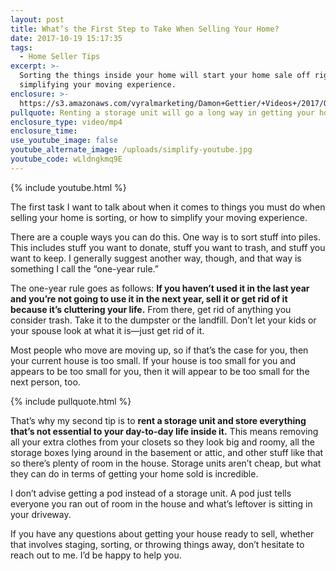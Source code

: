 ```yaml
---
layout: post
title: What’s the First Step to Take When Selling Your Home?
date: 2017-10-19 15:17:35
tags:
  - Home Seller Tips
excerpt: >-
  Sorting the things inside your home will start your home sale off right by
  simplifying your moving experience.
enclosure: >-
  https://s3.amazonaws.com/vyralmarketing/Damon+Gettier/+Videos+/2017/October/Roanoke+Real+Estate+Agent-+Whats+the+First+Step+to+Take+When+Selling+Your+Home%253F.mp4
pullquote: Renting a storage unit will go a long way in getting your home sold.
enclosure_type: video/mp4
enclosure_time:
use_youtube_image: false
youtube_alternate_image: /uploads/simplify-youtube.jpg
youtube_code: wLldngkmq9E
---
```



{% include youtube.html %}

The first task I want to talk about when it comes to things you must do when selling your home is sorting, or how to simplify your moving experience.

There are a couple ways you can do this. One way is to sort stuff into piles. This includes stuff you want to donate, stuff you want to trash, and stuff you want to keep. I generally suggest another way, though, and that way is something I call the “one-year rule.”

The one-year rule goes as follows: **If you haven’t used it in the last year and you’re not going to use it in the next year, sell it or get rid of it because it’s cluttering your life.** From there, get rid of anything you consider trash. Take it to the dumpster or the landfill. Don’t let your kids or your spouse look at what it is—just get rid of it.

Most people who move are moving up, so if that’s the case for you, then your current house is too small. If your house is too small for you and appears to be too small for you, then it will appear to be too small for the next person, too.

{% include pullquote.html %}

That’s why my second tip is to **rent a storage unit and store everything that’s not essential to your day-to-day life inside it.** This means removing all your extra clothes from your closets so they look big and roomy, all the storage boxes lying around in the basement or attic, and other stuff like that so there’s plenty of room in the house. Storage units aren’t cheap, but what they can do in terms of getting your home sold is incredible.

I don’t advise getting a pod instead of a storage unit. A pod just tells everyone you ran out of room in the house and what’s leftover is sitting in your driveway.

If you have any questions about getting your house ready to sell, whether that involves staging, sorting, or throwing things away, don’t hesitate to reach out to me. I’d be happy to help you.